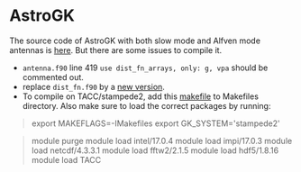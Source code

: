 # AstroGK
The source code of AstroGK with both slow mode and Alfven mode antennas is [here](files/agk_160929.tar.bz2). But there are some issues to compile it.
- `antenna.f90` line 419 `use dist_fn_arrays, only: g, vpa` should be commented out. 
- replace `dist_fn.f90` by a [new version](files/dist_fn.f90).
- To compile on TACC/stampede2, add this [makefile](files/Makefile.stampede2) to Makefiles directory. Also make sure to load the correct packages by running:

> export MAKEFLAGS=-IMakefiles
> export GK_SYSTEM='stampede2'

> module purge
> module load intel/17.0.4
> module load impi/17.0.3
> module load netcdf/4.3.3.1
> module load fftw2/2.1.5
> module load hdf5/1.8.16
> module load TACC


